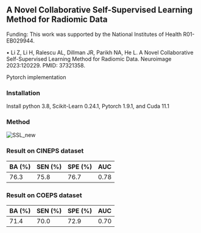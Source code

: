 ## A Novel Collaborative Self-Supervised Learning Method for Radiomic Data

Funding: This work was supported by the National Institutes of Health R01-EB029944.

•	Li Z, Li H, Ralescu AL, Dillman JR, Parikh NA, He L. A Novel Collaborative Self-Supervised Learning Method for Radiomic Data. Neuroimage 2023:120229. PMID: 37321358.

Pytorch implementation

### Installation
Install python 3.8, Scikit-Learn 0.24.1, Pytorch 1.9.1, and Cuda 11.1 

### Method
![SSL_new](https://user-images.githubusercontent.com/22331090/209587970-5da8385e-5ed7-4386-b902-d6d537b7bcfc.png)

### Result on CINEPS dataset
| BA (%) | SEN (%) | SPE (%) |  AUC  |
| -------| ------- | --------| ------|
|  76.3  |   75.8  |    76.7 |  0.78 |

### Result on COEPS dataset
| BA (%) | SEN (%) | SPE (%) |  AUC  |
| -------| ------- | --------| ------|
|  71.4  |   70.0  |    72.9 |  0.70 |
